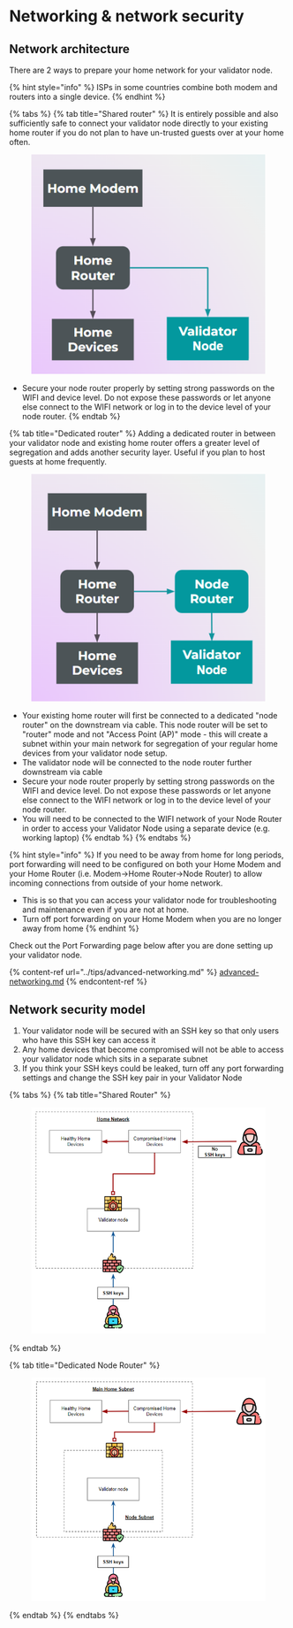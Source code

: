 # Networking & network security

## Network architecture

There are 2 ways to prepare your home network for your validator node.

{% hint style="info" %}
ISPs in some countries combine both modem and routers into a single device.
{% endhint %}

{% tabs %}
{% tab title="Shared router" %}
It is entirely possible and also sufficiently safe to connect your validator node directly to your existing home router if you do not plan to have un-trusted guests over at your home often.

<figure><img src="../.gitbook/assets/image (135).png" alt=""><figcaption></figcaption></figure>

* Secure your node router properly by setting strong passwords on the WIFI and device level. Do not expose these passwords or let anyone else connect to the WIFI network or log in to the device level of your node router.
{% endtab %}

{% tab title="Dedicated router" %}
Adding a dedicated router in between your validator node and existing home router offers a greater level of segregation and adds another security layer. Useful if you plan to host guests at home frequently.

<figure><img src="../.gitbook/assets/image (93).png" alt=""><figcaption></figcaption></figure>

* Your existing home router will first be connected to a dedicated "node router" on the downstream via cable. This node router will be set to "router" mode and not "Access Point (AP)" mode - this will create a subnet within your main network for segregation of your regular home devices from your validator node setup.&#x20;
* The validator node will be connected to the node router further downstream via cable
* Secure your node router properly by setting strong passwords on the WIFI and device level. Do not expose these passwords or let anyone else connect to the WIFI network or log in to the device level of your node router.
* You will need to be connected to the WIFI network of your Node Router in order to access your Validator Node using a separate device (e.g. working laptop)
{% endtab %}
{% endtabs %}

{% hint style="info" %}
If you need to be away from home for long periods, port forwarding will need to be configured on both your Home Modem and your Home Router (i.e. Modem->Home Router->Node Router) to allow incoming connections from outside of your home network.&#x20;

* This is so that you can access your validator node for troubleshooting and maintenance even if you are not at home.
* Turn off port forwarding on your Home Modem when you are no longer away from home
{% endhint %}

Check out the Port Forwarding page below after you are done setting up your validator node.

{% content-ref url="../tips/advanced-networking.md" %}
[advanced-networking.md](../tips/advanced-networking.md)
{% endcontent-ref %}

## Network security model

1. Your validator node will be secured with an SSH key so that only users who have this SSH key can access it
2. Any home devices that become compromised will not be able to access your validator node which sits in a separate subnet
3. If you think your SSH keys could be leaked, turn off any port forwarding settings and change the SSH key pair in your Validator Node

{% tabs %}
{% tab title="Shared Router" %}
<figure><img src="../.gitbook/assets/image (151).png" alt=""><figcaption></figcaption></figure>
{% endtab %}

{% tab title="Dedicated Node Router" %}
<figure><img src="../.gitbook/assets/image (150).png" alt=""><figcaption></figcaption></figure>
{% endtab %}
{% endtabs %}
